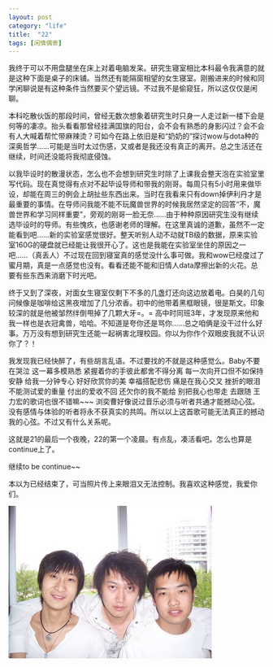 ```yaml
---
layout: post
category: "life"
title:  "22"
tags: [闲情偶寄]
---
```


我终于可以不用盘腿坐在床上对着电脑发呆。研究生寝室相比本科最令我满意的就是这种下面是桌子的床铺。当然还有能隔窗相望的女生寝室。刚搬进来的时候和同学闲聊说是有这种条件当然要买个望远镜。不过我不是偷窥狂，所以这仅仅是闲聊。

本科吃散伙饭的那段时间，曾经无数次想象着研究生时只身一人走过新一楼下会是何等的凄凉。抬头看看那曾经挂满国旗的阳台，会不会有熟悉的身影闪过？会不会有人大喊着帮忙带麻辣烫？可如今在路上依旧是和“奶奶的”探讨wow与dota种的深奥哲学……可能是当时太过伤感，又或者是我还没有真正的离开。总之生活还在继续，时间还没能将我彻底侵蚀。

以我毕设时的散漫状态，怎么也不会想到研究生时除了上课我会整天泡在实验室里写代码。现在真觉得有点对不起毕设导师和带我的刚哥。每周只有5小时用来做毕设，却能在周三的例会上胡扯些东西出来。当时在我看来只有down掉伊利丹才是最重要的事情。在导师问我能不能不玩魔兽世界的时候我居然坚定的回答“不，魔兽世界和学习同样重要”，旁观的刚哥一脸无奈……由于种种原因研究生没有继续选毕设时的导师。有些愧疚，也感谢老师的理解。在这里真诚的道歉，虽然不一定能看到吧……新的实验室感觉很好。整天听别人动不动就TB级的数据，原来实验室160G的硬盘就已经能让我很开心了。这也是我能在实验室坐住的原因之一吧……（真丢人）不过现在回到寝室真的感觉没什么事可做。我和wow已经度过了蜜月期，真是一点感觉也没有。看看还能不能和旧情人data摩擦出新的火花。总要有些东西来消磨下时光吧。

终于又到了深夜，对面女生寝室仅剩下不多的几盏灯还向这边放着电。白昊的几句问候像是咖啡给这黑夜增加了几分浓香。初中的他带着黑框眼镜，很是斯文。印象较深的就是他被邹然绊倒甩掉了几颗大牙=。=  高中时同班3年，才发现原来他和我一样也是衣冠禽兽，哈哈。不知道是夸你还是骂你……总之咱俩是没干过什么好事。万万没有想到研究生还能一起祸害北理校园。你以为你作个双眼皮我就不认识你了？！

我发现我已经快醉了，有些胡言乱语。不过要找的不就是这种感觉么。Baby不要在哭泣 这一幕多模熟悉 紧握着你的手彼此都舍不得分离 每一次向开口但不如保持安静  给我一分钟专心  好好欣赏你的美  幸福搭配悲伤   痛是在我心交叉  挫折的眼泪不能测试爱的重量   付出的爱收不回  还欠你的我不能给 别把我心也带走  去跟随   王力宏的歌词也很不错嘛~~~  浏奕曹好像说过音乐必须与听者共通才能撼动心弦。没有感情与体验的听者将永不获真实的共鸣。所以以上这首歌可能无法真正的撼动我的心弦。不过又有什么关系呢。

这就是21的最后一个夜晚，22的第一个凌晨。有点乱，凑活看吧。怎么也算是continue上了。

继续to be continue~~

 
本以为已经结束了，可当照片传上来眼泪又无法控制。我喜欢这种感觉，我爱你们。

![life-pic-001](../assets/22-pic.jpg)